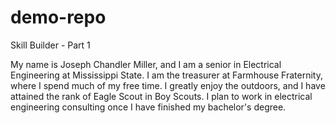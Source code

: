 # demo-repo
Skill Builder - Part 1

My name is Joseph Chandler Miller, and I am a senior in Electrical Engineering at Mississippi State.
I am the treasurer at Farmhouse Fraternity, where I spend much of my free time. I greatly enjoy the
outdoors, and I have attained the rank of Eagle Scout in Boy Scouts. I plan to work in electrical engineering
consulting once I have finished my bachelor's degree.
